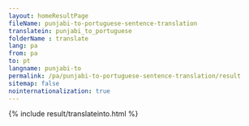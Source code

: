 ```yaml
---
layout: homeResultPage
fileName: punjabi-to-portuguese-sentence-translation
translatein: punjabi_to_portuguese
folderName : translate
lang: pa
from: pa
to: pt
langname: punjabi-to
permalink: /pa/punjabi-to-portuguese-sentence-translation/result
sitemap: false
nointernationalization: true
---
```

{% include result/translateinto.html %}

<script src="/js/result/translation.js" data-foldername="{{page.folderName}}" data-lang="{{page.lang}}"></script>
